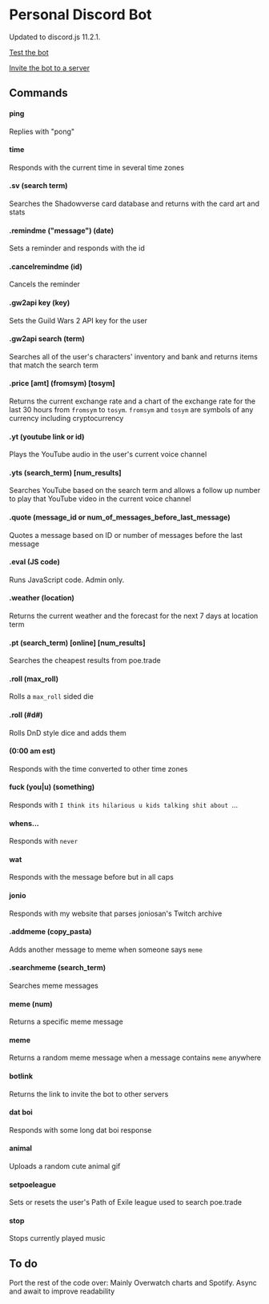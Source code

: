 # Personal Discord Bot
Updated to discord.js 11.2.1.

[Test the bot](https://discord.gg/YpjRNZT)

[Invite the bot to a server](https://discordapp.com/oauth2/authorize?client_id=180762874593935360&scope=bot&permissions=4294967295)

## Commands
#### ping
Replies with "pong"
#### time
Responds with the current time in several time zones
#### .sv (search term)
Searches the Shadowverse card database and returns with the card art and stats
#### .remindme ("message") (date)
Sets a reminder and responds with the id
#### .cancelremindme (id)
Cancels the reminder
#### .gw2api key (key)
Sets the Guild Wars 2 API key for the user
#### .gw2api search (term)
Searches all of the user's characters' inventory and bank and returns items that match the search term
#### .price [amt] (fromsym) [tosym]
Returns the current exchange rate and a chart of the exchange rate for the last 30 hours from `fromsym` to `tosym`. `fromsym` and `tosym` are symbols of any currency including cryptocurrency
#### .yt (youtube link or id)
Plays the YouTube audio in the user's current voice channel
#### .yts (search_term) [num_results]
Searches YouTube based on the search term and allows a follow up number to play that YouTube video in the current voice channel
#### .quote (message_id or num_of_messages_before_last_message)
Quotes a message based on ID or number of messages before the last message
#### .eval (JS code)
Runs JavaScript code. Admin only.
#### .weather (location)
Returns the current weather and the forecast for the next 7 days at location term
#### .pt (search_term) [online] [num_results]
Searches the cheapest results from poe.trade 
#### .roll (max_roll)
Rolls a `max_roll` sided die
#### .roll (#d#)
Rolls DnD style dice and adds them
#### (0:00 am est)
Responds with the time converted to other time zones
#### fuck (you|u) (something)
Responds with `I think its hilarious u kids talking shit about `...
#### whens...
Responds with `never`
#### wat
Responds with the message before but in all caps
#### jonio
Responds with my website that parses joniosan's Twitch archive
#### .addmeme (copy_pasta)
Adds another message to meme when someone says `meme`
#### .searchmeme (search_term)
Searches meme messages
#### meme (num)
Returns a specific meme message
#### meme
Returns a random meme message when a message contains `meme` anywhere
#### botlink
Returns the link to invite the bot to other servers
#### dat boi
Responds with some long dat boi response
#### animal
Uploads a random cute animal gif
#### setpoeleague
Sets or resets the user's Path of Exile league used to search poe.trade
#### stop
Stops currently played music

## To do
Port the rest of the code over: Mainly Overwatch charts and Spotify.
Async and await to improve readability

